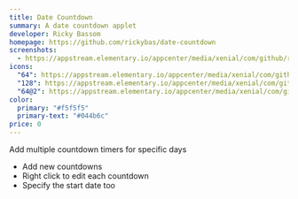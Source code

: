 ```yaml
---
title: Date Countdown
summary: A date countdown applet
developer: Ricky Bassom
homepage: https://github.com/rickybas/date-countdown
screenshots:
  - https://appstream.elementary.io/appcenter/media/xenial/com/github/rickybas.date-countdown/7815397FF494C4DCFDE8FAEA24D97346/screenshots/image-1_orig.png
icons:
  "64": https://appstream.elementary.io/appcenter/media/xenial/com/github/rickybas.date-countdown/7815397FF494C4DCFDE8FAEA24D97346/icons/64x64/com.github.rickybas.date-countdown_com.github.rickybas.date-countdown.png
  "128": https://appstream.elementary.io/appcenter/media/xenial/com/github/rickybas.date-countdown/7815397FF494C4DCFDE8FAEA24D97346/icons/128x128/com.github.rickybas.date-countdown_com.github.rickybas.date-countdown.png
  "64@2": https://appstream.elementary.io/appcenter/media/xenial/com/github/rickybas.date-countdown/7815397FF494C4DCFDE8FAEA24D97346/icons/64x64@2/com.github.rickybas.date-countdown_com.github.rickybas.date-countdown.png
color:
  primary: "#f5f5f5"
  primary-text: "#044b6c"
price: 0
---
```


<p>Add multiple countdown timers for specific days</p>
<ul>
  <li>Add new countdowns</li>
  <li>Right click to edit each countdown</li>
  <li>Specify the start date too</li>
</ul>